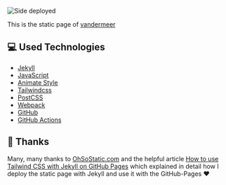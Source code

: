 ![Side deployed](https://github.com/tscharke/tscharke.github.io/actions/workflows/github-pages.yml/badge.svg)

This is the static page of [vandermeer](https://van.dermeer.de)

## 💻 Used Technologies

- [Jekyll](https://jekyllrb.com/)
- [JavaScript](https://de.wikipedia.org/wiki/JavaScript)
- [Animate Style](https://animate.style/)
- [Tailwindcss](https://tailwindcss.com/)
- [PostCSS](https://postcss.org/)
- [Webpack](https://webpack.js.org/)
- [GitHub](https://github.com)
- [GitHub Actions](https://docs.github.com/en/actions/learn-github-actions)

## 🙏 Thanks

Many, many thanks to [OhSoStatic.com](https://jekyll.ohsostatic.com) and the helpful article
[How to use Tailwind CSS with Jekyll on GitHub Pages](https://jekyll.ohsostatic.com/devops/how-to-use-tailwind-css-with-jekyll-on-github-pages)
which explained in detail how I deploy the static page with Jekyll and use it with the GitHub-Pages ❤️

